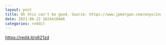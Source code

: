 ```yaml
--- 
layout: post 
title: Oh this can't be good. Source: https://www.jpmorgan.com/onyx/index 
date: 2021-06-22 1624410466 
categories: reddit 
--- 
```

https://redd.it/o621zd